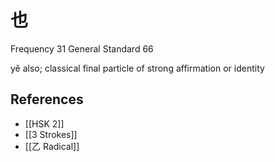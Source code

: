 # 也
Frequency 31
General Standard 66

yě
also; classical final particle of strong affirmation or identity

## References
- [[HSK 2]]
- [[3 Strokes]]
- [[乙 Radical]]